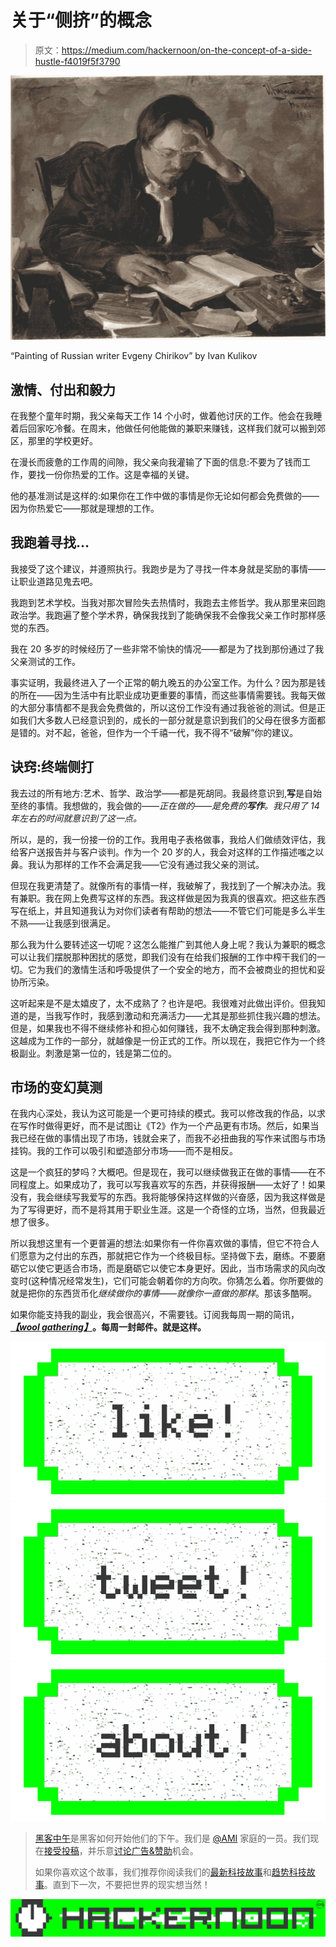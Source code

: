 # 关于“侧挤”的概念

> 原文：<https://medium.com/hackernoon/on-the-concept-of-a-side-hustle-f4019f5f3790>

![](img/840fcf51253970d239f1517a2689c94f.png)

“Painting of Russian writer Evgeny Chirikov” by Ivan Kulikov

## 激情、付出和毅力

在我整个童年时期，我父亲每天工作 14 个小时，做着他讨厌的工作。他会在我睡着后回家吃冷餐。在周末，他做任何他能做的兼职来赚钱，这样我们就可以搬到郊区，那里的学校更好。

在漫长而疲惫的工作周的间隙，我父亲向我灌输了下面的信息:不要为了钱而工作，要找一份你热爱的工作。这是幸福的关键。

他的基准测试是这样的:如果你在工作中做的事情是你无论如何都会免费做的——因为你热爱它——那就是理想的工作。

## 我跑着寻找…

我接受了这个建议，并遵照执行。我跑步是为了寻找一件本身就是奖励的事情——让职业道路见鬼去吧。

我跑到艺术学校。当我对那次冒险失去热情时，我跑去主修哲学。我从那里来回跑政治学。我跑遍了整个学术界，确保我找到了能确保我不会像我父亲工作时那样感觉的东西。

我在 20 多岁的时候经历了一些非常不愉快的情况——都是为了找到那份通过了我父亲测试的工作。

事实证明，我最终进入了一个正常的朝九晚五的办公室工作。为什么？因为那是钱的所在——因为生活中有比职业成功更重要的事情，而这些事情需要钱。我每天做的大部分事情都不是我会免费做的，所以这份工作没有通过我爸爸的测试。但是正如我们大多数人已经意识到的，成长的一部分就是意识到我们的父母在很多方面都是错的。对不起，爸爸，但作为一个千禧一代，我不得不“破解”你的建议。

## 诀窍:终端侧打

我去过的所有地方:艺术、哲学、政治学——都是死胡同。我最终意识到,**写**是自始至终的事情。我想做的，我会做的——*正在做的——是免费的**写作**。我只用了 14 年左右的时间就意识到了这一点。*

所以，是的，我一份接一份的工作。我用电子表格做事，我给人们做绩效评估，我给客户送报告并与客户谈判。作为一个 20 岁的人，我会对这样的工作描述嗤之以鼻。我认为那样的工作不会满足我——它没有通过我父亲的测试。

但现在我更清楚了。就像所有的事情一样，我破解了，我找到了一个解决办法。我有兼职。我在网上免费写这样的东西。我这样做是因为我真的很喜欢。把这些东西写在纸上，并且知道我认为对你们读者有帮助的想法——不管它们可能是多么半生不熟——让我感到很满足。

那么我为什么要转述这一切呢？这怎么能推广到其他人身上呢？我认为兼职的概念可以让我们摆脱那种困扰的感觉，即我们没有在给我们报酬的工作中榨干我们的一切。它为我们的激情生活和呼吸提供了一个安全的地方，而不会被商业的担忧和妥协所污染。

这听起来是不是太嬉皮了，太不成熟了？也许是吧。我很难对此做出评价。但我知道的是，当我写作时，我感到激动和充满活力——尤其是那些抓住我兴趣的想法。但是，如果我也不得不继续修补和担心如何赚钱，我不太确定我会得到那种刺激。这越成为工作的一部分，就越像是一份正式的工作。所以现在，我把它作为一个终极副业。刺激是第一位的，钱是第二位的。

## 市场的变幻莫测

在我内心深处，我认为这可能是一个更可持续的模式。我可以修改我的作品，以求在写作时做得更好，而不是试图让《T2》作为一个产品更有市场。然后，如果当我已经在做的事情出现了市场，钱就会来了，而我不必扭曲我的写作来试图与市场挂钩。我的工作可以吸引和塑造部分市场——而不是相反。

这是一个疯狂的梦吗？大概吧。但是现在，我可以继续做我正在做的事情——在不同程度上。如果成功了，我可以写我喜欢写的东西，并获得报酬——太好了！如果没有，我会继续写我爱写的东西。我将能够保持这样做的兴奋感，因为我这样做是为了写得更好，而不是将其用于职业生涯。这是一个奇怪的立场，当然，但我最近想了很多。

所以我想这里有一个更普遍的想法:如果你有一件你喜欢做的事情，但它不符合人们愿意为之付出的东西，那就把它作为一个终极目标。坚持做下去，磨练。不要磨砺它以使它更适合市场，而是磨砺它以使它本身更好。因此，当市场需求的风向改变时(这种情况经常发生)，它们可能会朝着你的方向吹。你猜怎么着。你所要做的就是把你的东西货币化*继续做你的事情——就像你一直做的那样*。那该多酷啊。

如果你能支持我的副业，我会很高兴，不需要钱。订阅我每周一期的简讯，[***【wool gathering】***](http://tinyletter.com/mike_sturm)**。每周一封邮件。就是这样。**

[![](img/50ef4044ecd4e250b5d50f368b775d38.png)](http://bit.ly/HackernoonFB)[![](img/979d9a46439d5aebbdcdca574e21dc81.png)](https://goo.gl/k7XYbx)[![](img/2930ba6bd2c12218fdbbf7e02c8746ff.png)](https://goo.gl/4ofytp)

> [黑客中午](http://bit.ly/Hackernoon)是黑客如何开始他们的下午。我们是 [@AMI](http://bit.ly/atAMIatAMI) 家庭的一员。我们现在[接受投稿](http://bit.ly/hackernoonsubmission)，并乐意[讨论广告&赞助](mailto:partners@amipublications.com)机会。
> 
> 如果你喜欢这个故事，我们推荐你阅读我们的[最新科技故事](http://bit.ly/hackernoonlatestt)和[趋势科技故事](https://hackernoon.com/trending)。直到下一次，不要把世界的现实想当然！

[![](img/be0ca55ba73a573dce11effb2ee80d56.png)](https://goo.gl/Ahtev1)